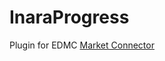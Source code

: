 # InaraProgress

Plugin for EDMC  [Market Connector](https://github.com/EDCD/EDMarketConnector/wiki)

[](https://raw.githubusercontent.com/mauxion2/InaraProgress/main/InaraProgress.jpg)





